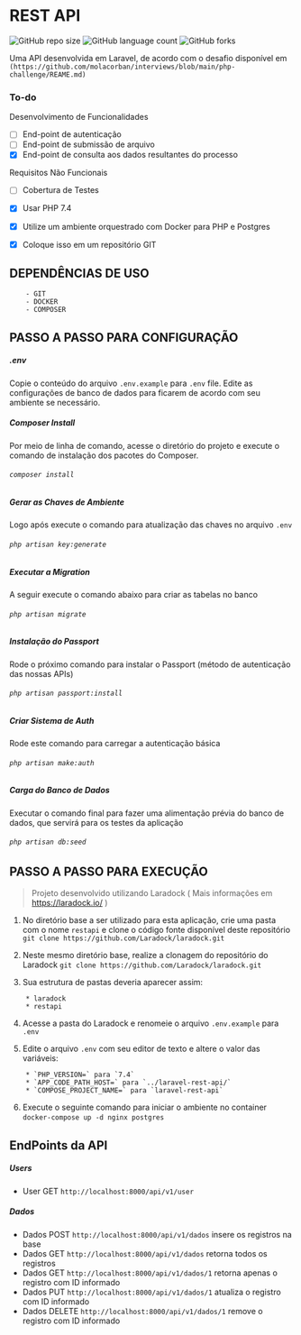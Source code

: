 # REST API
![GitHub repo size](https://img.shields.io/github/repo-size/CesarMartini/RestAPI?style=for-the-badge)
![GitHub language count](https://img.shields.io/github/languages/count/CesarMartini/RestAPI?style=for-the-badge)
![GitHub forks](https://img.shields.io/github/forks/CesarMartini/RestAPI?style=for-the-badge)

Uma API desenvolvida em Laravel, de acordo com o desafio disponível em `(https://github.com/molacorban/interviews/blob/main/php-challenge/REAME.md)`

### To-do

Desenvolvimento de Funcionalidades
- [ ] End-point de autenticação
- [ ] End-point de submissão de arquivo
- [x] End-point de consulta aos dados resultantes do processo

Requisitos Não Funcionais
- [ ] Cobertura de Testes
- [x] Usar PHP 7.4
- [x] Utilize um ambiente orquestrado com Docker para PHP e Postgres
- [x] Coloque isso em um repositório GIT


## DEPENDÊNCIAS DE USO
```
    - GIT
    - DOCKER
    - COMPOSER
```


## PASSO A PASSO PARA CONFIGURAÇÃO
##### .env
Copie o conteúdo do arquivo `.env.example` para `.env` file. 
Edite as configurações de banco de dados para ficarem de acordo com seu ambiente se necessário.

##### Composer Install
Por meio de linha de comando, acesse o diretório do projeto e execute o comando de instalação dos pacotes do Composer.
###### `composer install`

##### Gerar as Chaves de Ambiente
Logo após execute o comando para atualização das chaves no arquivo `.env`
###### `php artisan key:generate`
##### Executar a Migration 
A seguir execute o comando abaixo para criar as tabelas no banco
###### `php artisan migrate`
##### Instalação do Passport
Rode o próximo comando para instalar o Passport (método de autenticação das nossas APIs)
###### `php artisan passport:install`
##### Criar Sistema de Auth
Rode este comando para carregar a autenticação básica 
###### `php artisan make:auth`
##### Carga do Banco de Dados
Executar o comando final para fazer uma alimentação prévia do banco de dados, que servirá para os testes da aplicação
###### `php artisan db:seed`

## PASSO A PASSO PARA EXECUÇÃO

> Projeto desenvolvido utilizando Laradock ( Mais informações em https://laradock.io/ )

1. No diretório base a ser utilizado para esta aplicação, crie uma pasta com o nome `restapi` e clone o código fonte disponível deste repositório `git clone https://github.com/Laradock/laradock.git`

2. Neste mesmo diretório base, realize a clonagem do repositório do Laradock `git clone https://github.com/Laradock/laradock.git`

3. Sua estrutura de pastas deveria aparecer assim:
```
    * laradock
    * restapi
```

4. Acesse a pasta do Laradock e renomeie o arquivo `.env.example` para `.env`

5. Edite o arquivo `.env` com seu editor de texto e altere o valor das variáveis:
```
    * `PHP_VERSION=` para `7.4`
    * `APP_CODE_PATH_HOST=` para `../laravel-rest-api/`
    * `COMPOSE_PROJECT_NAME=` para `laravel-rest-api`
```

6. Execute o seguinte comando para iniciar o ambiente no container `docker-compose up -d nginx postgres`


## EndPoints da API 
##### Users
* User GET `http://localhost:8000/api/v1/user`
##### Dados
* Dados POST `http://localhost:8000/api/v1/dados` insere os registros na base
* Dados GET `http://localhost:8000/api/v1/dados` retorna todos os registros
* Dados GET `http://localhost:8000/api/v1/dados/1` retorna apenas o registro com ID informado
* Dados PUT `http://localhost:8000/api/v1/dados/1` atualiza o registro com ID informado
* Dados DELETE `http://localhost:8000/api/v1/dados/1` remove o registro com ID informado